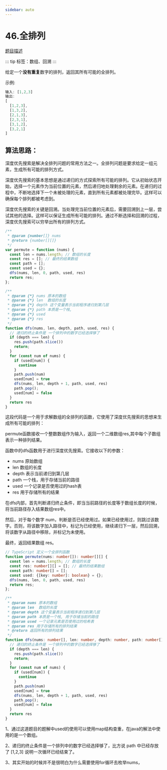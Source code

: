 ```yaml
---
sidebar: auto
---
```


# 46.全排列
[题目描述](https://leetcode.cn/problems/permutations/)

::: tip
标签：数组、回溯 
:::

给定一个**没有重复**数字的排列，返回其所有可能的全排列。

示例:

```js
输入: [1,2,3]
输出:
[
  [1,2,3],
  [1,3,2],
  [2,1,3],
  [2,3,1],
  [3,1,2],
  [3,2,1]
]
```

## 算法思路：
深度优先搜索是解决全排列问题的常用方法之一。全排列问题是要求给定一组元素，生成所有可能的排列方式。

深度优先搜索的基本思想是通过递归的方式探索所有可能的排列。它从初始状态开始，选择一个元素作为当前位置的元素，然后递归地处理剩余的元素。在递归的过程中，不断地选择下一个未被处理的元素，直到所有元素都被处理完毕。这样可以确保每个排列都被考虑到。

深度优先搜索的关键是回溯。当处理完当前位置的元素后，需要回溯到上一层，尝试其他的选择。这样可以保证生成所有可能的排列。通过不断选择和回溯的过程，深度优先搜索可以穷举出所有的排列方式。


```js
/**
 * @param {number[]} nums
 * @return {number[][]}
 */
var permute = function (nums) {
  const len = nums.length; // 数组的长度
  const res = []; // 最终的结果数组
  const path = [];
  const used = {};
  dfs(nums, len, 0, path, used, res)
  return res;
};

/**
 * @param {*} nums 原本的数组
 * @param {*} len  数组的长度
 * @param {*} depth 这个变量表示当前程序递归到第几层
 * @param {*} path 本质是一个栈, 
 * @param {*} used 
 * @param {*} res 
 */
function dfs(nums, len, depth, path, used, res) {
  // 递归的终止条件是 一个排列中的数字已经选择够了
  if (depth === len) {
    res.push(path.slice())
    return;
  }
  for (const num of nums) {
    if (used[num]) {
      continue
    }
    path.push(num)
    used[num] = true
    dfs(nums, len, depth + 1, path, used, res)
    path.pop();
    used[num] = false
  }
  return res
}
```
这段代码是一个用于求解数组的全排列的函数，它使用了深度优先搜索的思想来生成所有可能的排列：

permute函数接收一个整数数组作为输入，返回一个二维数组res,其中每个子数组表示一种排列结果。

函数中的dfs函数用于进行深度优先搜索。它接收以下的参数：
- nums 原始数组
- len  数组的长度
- depth 表示当前递归到第几层
- path  一个栈，用于存储当前的路径
- used  一个记录是否使用过的hash表
- res  用于存储所有的结果

在dfs内部，首先判断递归终止条件，即当当前路径的长度等于数组长度的时候，将当前路径存入结果数组res中。

然后，对于每个数字 num，判断是否已经使用过。如果已经使用过，则跳过该数字。否则，将该数字加入路径中，标记为已经使用，继续递归下一层，然后回溯，将该数字从路径中移除，并标记为未使用。

最终，返回结果数组 res。


```ts
// TypeScript 定义一个全排列函数
function permute(nums: number[]): number[][] {
  const len = nums.length; // 数组的长度
  const res: number[][] = []; // 最终的结果数组
  const path: number[] = [];
  const used: {[key: number]: boolean} = {};
  dfs(nums, len, 0, path, used, res)
  return res;
};

/**
 * @param nums 原本的数组
 * @param len  数组的长度
 * @param depth 这个变量表示当前程序递归到第几层
 * @param path 本质是一个栈, 用于存储当前的路径
 * @param used 一个记录元素是否使用过的哈希表
 * @param res 用于存储所有的排列结果
 * @return 返回所有的排列结果
 */
function dfs(nums: number[], len: number, depth: number, path: number[], used: {[key: number]: boolean}, res: number[][]): number[][] {
  // 递归的终止条件是 一个排列中的数字已经选择够了
  if (depth === len) {
    res.push(path.slice())
    return;
  }
  for (const num of nums) {
    if (used[num]) {
      continue
    }
    path.push(num)
    used[num] = true
    dfs(nums, len, depth + 1, path, used, res)
    path.pop();
    used[num] = false
  }
  return res
}
```

1、通过这道题目的题解中used的使用可以使用map结构查重，在java的解法中使用的是一个数组。

2、递归的终止条件是一个排列中的数字已经选择够了，比方说 path 中已经存放了 [1,2,3] 说明一次循环已经结束了。

3、其实开始的时候并不是很明白为什么需要使用for循环去枚举nums，